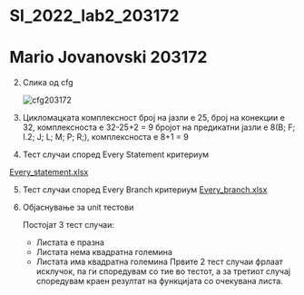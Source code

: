 # SI_2022_lab2_203172
# Mario Jovanovski 203172

2. Слика од cfg
 
   ![cfg203172](https://user-images.githubusercontent.com/103331477/171014552-734d39bc-954e-4d6d-8a2a-5a3eee5de7ad.png)


3. Цикломацката комплексност 
   број на јазли е 25, број на конекции е 32, комплексноста е 32-25+2 = 9
   бројот на предикатни јазли е 8(B; F; I.2; J; L; M; P; R;), комплексноста е 8+1 = 9
   
4. Тест случаи според Every Statement критериум
    
[Every_statement.xlsx](https://github.com/MarioJovanovski/SI_2022_lab2_203172/files/8799257/Every_statement.xlsx)

5. Тест случаи според Every Branch критериум
   [Every_branch.xlsx](https://github.com/MarioJovanovski/SI_2022_lab2_203172/files/8799262/Every_branch.xlsx)

6. Објаснување за unit тестови
   
   Постојат 3 тест случаи: 
   - Листата е празна
   - Листата нема квадратна големина
   - Листата има квадратна големина
   Првите 2 тест случаи фрлаат исклучок, па ги споредувам со тие во тестот, а за третиот случај споредувам краен
   резултат на функцијата со очекувана листа.
